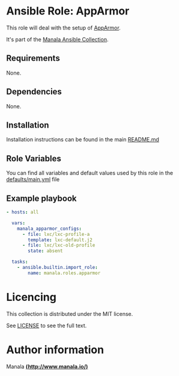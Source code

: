 # Ansible Role: AppArmor

This role will deal with the setup of [AppArmor](http://apparmor.net/).

It's part of the [Manala Ansible Collection](https://galaxy.ansible.com/manala/roles).

## Requirements

None.

## Dependencies

None.

## Installation

Installation instructions can be found in the main [README.md](https://github.com/manala/ansible-roles/blob/master/README.md)

## Role Variables

You can find all variables and default values used by this role in the [defaults/main.yml](./defaults/main.yml) file

## Example playbook

```yaml
- hosts: all

  vars:
    manala_apparmor_configs:
      - file: lxc/lxc-profile-a
        template: lxc-default.j2
      - file: lxc/lxc-old-profile
        state: absent

  tasks:
    - ansible.builtin.import_role:  
        name: manala.roles.apparmor
```

# Licencing

This collection is distributed under the MIT license.

See [LICENSE](https://opensource.org/licenses/MIT) to see the full text.

# Author information

Manala [**(http://www.manala.io/)**](http://www.manala.io)
